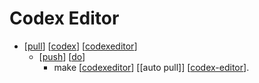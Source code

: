 # Codex Editor

- [[pull]] [[codex]] [[codexeditor]]
  - [[push]] [[do]]
    - make [[codexeditor]] [[auto pull]] [[codex-editor]].


[//begin]: # "Autogenerated link references for markdown compatibility"
[pull]: pull "Pull"
[codex]: codex "Codex"
[codexeditor]: codexeditor "Codexeditor"
[push]: push "Push"
[do]: do "Do"
[codex-editor]: codex-editor "Codex Editor"
[friend]: friend "Friend"
[//end]: # "Autogenerated link references"